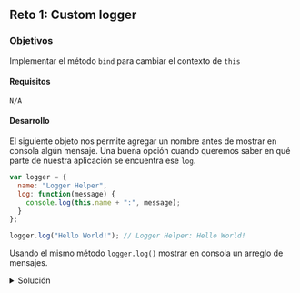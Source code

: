 
## Reto 1: Custom logger

### Objetivos

Implementar el método `bind` para cambiar el contexto de `this`

#### Requisitos

`N/A`

#### Desarrollo

El siguiente objeto nos permite agregar un nombre antes de mostrar en consola algún mensaje. Una buena opción
cuando queremos saber en qué parte de nuestra aplicación se encuentra ese `log`.

```javascript
var logger = {
  name: "Logger Helper",
  log: function(message) {
    console.log(this.name + ":", message);
  }
};

logger.log("Hello World!"); // Logger Helper: Hello World!
```

Usando el mismo método `logger.log()` mostrar en consola un arreglo de mensajes.

<details>
  <summary>Solución</summary>

```javascript
var messages = ["First log", "Second log", "Third log"];

// Sin implementar el método bind
messages.forEach(function(message) {
  logger.log(message);
});

// Implementando el método bind
messages.forEach(logger.log.bind(logger));
```

</details>